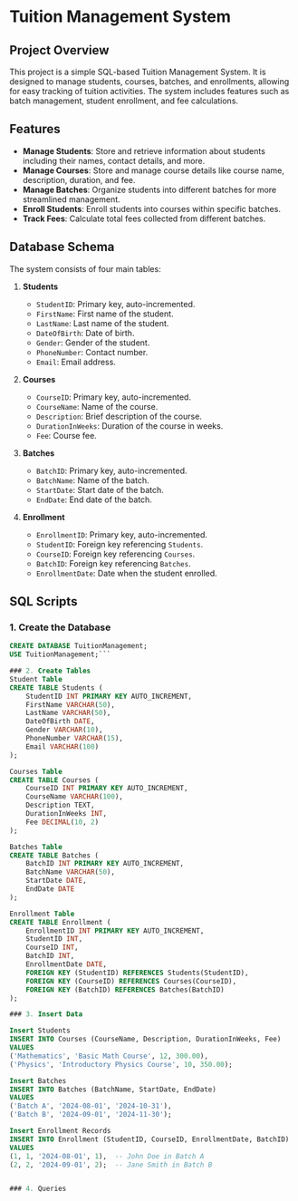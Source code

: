 # Tuition Management System

## Project Overview

This project is a simple SQL-based Tuition Management System. It is designed to manage students, courses, batches, and enrollments, allowing for easy tracking of tuition activities. The system includes features such as batch management, student enrollment, and fee calculations.

## Features

- **Manage Students**: Store and retrieve information about students including their names, contact details, and more.
- **Manage Courses**: Store and manage course details like course name, description, duration, and fee.
- **Manage Batches**: Organize students into different batches for more streamlined management.
- **Enroll Students**: Enroll students into courses within specific batches.
- **Track Fees**: Calculate total fees collected from different batches.

## Database Schema

The system consists of four main tables:

1. **Students**
   - `StudentID`: Primary key, auto-incremented.
   - `FirstName`: First name of the student.
   - `LastName`: Last name of the student.
   - `DateOfBirth`: Date of birth.
   - `Gender`: Gender of the student.
   - `PhoneNumber`: Contact number.
   - `Email`: Email address.

2. **Courses**
   - `CourseID`: Primary key, auto-incremented.
   - `CourseName`: Name of the course.
   - `Description`: Brief description of the course.
   - `DurationInWeeks`: Duration of the course in weeks.
   - `Fee`: Course fee.

3. **Batches**
   - `BatchID`: Primary key, auto-incremented.
   - `BatchName`: Name of the batch.
   - `StartDate`: Start date of the batch.
   - `EndDate`: End date of the batch.

4. **Enrollment**
   - `EnrollmentID`: Primary key, auto-incremented.
   - `StudentID`: Foreign key referencing `Students`.
   - `CourseID`: Foreign key referencing `Courses`.
   - `BatchID`: Foreign key referencing `Batches`.
   - `EnrollmentDate`: Date when the student enrolled.

## SQL Scripts

### 1. Create the Database

```sql
CREATE DATABASE TuitionManagement;
USE TuitionManagement;```

### 2. Create Tables
Student Table
CREATE TABLE Students (
    StudentID INT PRIMARY KEY AUTO_INCREMENT,
    FirstName VARCHAR(50),
    LastName VARCHAR(50),
    DateOfBirth DATE,
    Gender VARCHAR(10),
    PhoneNumber VARCHAR(15),
    Email VARCHAR(100)
);

Courses Table
CREATE TABLE Courses (
    CourseID INT PRIMARY KEY AUTO_INCREMENT,
    CourseName VARCHAR(100),
    Description TEXT,
    DurationInWeeks INT,
    Fee DECIMAL(10, 2)
);

Batches Table
CREATE TABLE Batches (
    BatchID INT PRIMARY KEY AUTO_INCREMENT,
    BatchName VARCHAR(50),
    StartDate DATE,
    EndDate DATE
);

Enrollment Table
CREATE TABLE Enrollment (
    EnrollmentID INT PRIMARY KEY AUTO_INCREMENT,
    StudentID INT,
    CourseID INT,
    BatchID INT,
    EnrollmentDate DATE,
    FOREIGN KEY (StudentID) REFERENCES Students(StudentID),
    FOREIGN KEY (CourseID) REFERENCES Courses(CourseID),
    FOREIGN KEY (BatchID) REFERENCES Batches(BatchID)
);

### 3. Insert Data

Insert Students
INSERT INTO Courses (CourseName, Description, DurationInWeeks, Fee)
VALUES 
('Mathematics', 'Basic Math Course', 12, 300.00),
('Physics', 'Introductory Physics Course', 10, 350.00);

Insert Batches
INSERT INTO Batches (BatchName, StartDate, EndDate)
VALUES 
('Batch A', '2024-08-01', '2024-10-31'),
('Batch B', '2024-09-01', '2024-11-30');

Insert Enrollment Records
INSERT INTO Enrollment (StudentID, CourseID, EnrollmentDate, BatchID)
VALUES 
(1, 1, '2024-08-01', 1),  -- John Doe in Batch A
(2, 2, '2024-09-01', 2);  -- Jane Smith in Batch B


### 4. Queries



